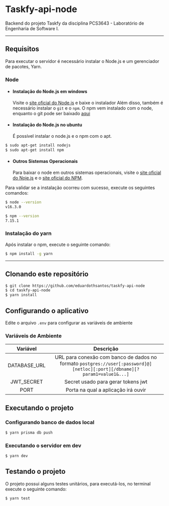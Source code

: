 # Taskfy-api-node

Backend do projeto Taskfy da disciplina PCS3643 - Laboratório de Engenharia de Software I.

---

## Requisitos

Para executar o servidor é necessário instalar o Node.js e um gerenciador de pacotes, Yarn.

### Node

- #### Instalação do Node.js em windows

  Visite o [site oficial do Node.js](https://nodejs.org/) e baixe o instalador
  Além disso, também é necessário instalar o `git` e o `npm`.
  O npm vem instalado com o node, enquanto o git pode ser baixado [aqui](https://git-scm.com/)

- #### Instalação do Node.js no ubuntu
  É possível instalar o node.js e o npm com o apt.

```zsh
$ sudo apt-get install nodejs
$ sudo apt-get install npm
```

- #### Outros Sistemas Operacionais
  Para baixar o node em outros sistemas operacionais, visite o [site oficial do Noje.js](https://nodejs.org/) e o [site oficial do NPM](https://npmjs.org/).

Para validar se a instalação ocorreu com sucesso, execute os seguintes comandos:

```zsh
$ node --version
v16.3.0

$ npm --version
7.15.1
```

### Instalação do yarn

Após instalar o npm, execute o seguinte comando:

```zsh
$ npm install -g yarn
```

---

## Clonando este repositório

```zsh
$ git clone https://github.com/eduardothsantos/taskfy-api-node
$ cd taskfy-api-node
$ yarn install
```

## Configurando o aplicativo

Edite o arquivo `.env` para configurar as variáveis de ambiente

### Variáveis de Ambiente

|   Variável   |                                                         Descrição                                                         |
| :----------: | :-----------------------------------------------------------------------------------------------------------------------: |
| DATABASE_URL | URL para conexão com banco de dados no formato `postgres://user[:password]@][netloc][:port][/dbname][?param1=value1&...]` |
|  JWT_SECRET  |                                            Secret usado para gerar tokens jwt                                             |
|     PORT     |                                            Porta na qual a aplicação irá ouvir                                            |

## Executando o projeto

### Configurando banco de dados local

```zsh
$ yarn prisma db push
```

### Executando o servidor em dev

```zsh
$ yarn dev
```

## Testando o projeto

O projeto possui alguns testes unitários, para executá-los, no terminal execute o seguinte comando:

```zsh
$ yarn test
```
